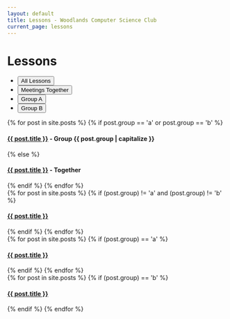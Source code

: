 ```yaml
---
layout: default
title: Lessons - Woodlands Computer Science Club
current_page: lessons
---
```


# Lessons

<ul class="nav nav-pills mb-3" id="pills-tab" role="tablist">
    <li class="nav-item" role="presentation">
        <button class="nav-link active" id="pills-home-tab" data-bs-toggle="pill" data-bs-target="#pills-all"
            type="button">All Lessons</button>
    </li>
    <li class="nav-item" role="presentation">
        <button class="nav-link" id="pills-home-tab" data-bs-toggle="pill" data-bs-target="#pills-together"
            type="button">Meetings Together</button>
    </li>
    <li class="nav-item" role="presentation">
        <button class="nav-link" id="pills-profile-tab" data-bs-toggle="pill" data-bs-target="#pills-group-a"
            type="button">Group A</button>
    </li>
    <li class="nav-item" role="presentation">
        <button class="nav-link" id="pills-contact-tab" data-bs-toggle="pill" data-bs-target="#pills-group-b"
            type="button">Group B</button>
    </li>
</ul>
<div class="tab-content" id="pills-tabContent">
    <div class="tab-pane fade show active" id="pills-all">
        {% for post in site.posts %}
            {% if post.group == 'a' or post.group == 'b' %}
                <h4><a class="text-light text-opacity-75" href="{{ post.url }}"><span class="badge bg-primary">{{ post.title }}</span></a> - Group {{ post.group | capitalize }}</h4>
            {% else %}
                <h4><a class="text-light text-opacity-75" href="{{ post.url }}"><span class="badge bg-primary">{{ post.title }}</span></a> - Together</h4>
            {% endif %}
        {% endfor %}
    </div>
    <div class="tab-pane fade" id="pills-together">
        {% for post in site.posts %}
            {% if (post.group) != 'a' and (post.group) != 'b' %}
                <h4><a class="text-light text-opacity-75" href="{{ post.url }}"><span class="badge bg-primary">{{ post.title }}</span></a></h4>
            {% endif %}
        {% endfor %}
    </div>
    <div class="tab-pane fade" id="pills-group-a">
        {% for post in site.posts %}
            {% if (post.group) == 'a' %}
                <h4><a class="text-light text-opacity-75" href="{{ post.url }}"><span class="badge bg-primary">{{ post.title }}</span></a></h4>
            {% endif %}
        {% endfor %}
    </div>
    <div class="tab-pane fade" id="pills-group-b">
        {% for post in site.posts %}
            {% if (post.group) == 'b' %}
                <h4><a class="text-light text-opacity-75" href="{{ post.url }}"><span class="badge bg-primary">{{ post.title }}</span></a></h4>
            {% endif %}
        {% endfor %}
    </div>
</div>